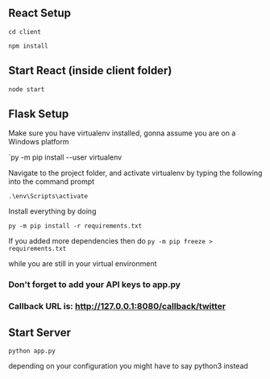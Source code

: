 ## React Setup

 ```
 cd client
 ```

 ```
 npm install
 ```

## Start React (inside client folder)
` node start `

## Flask Setup

Make sure you have virtualenv installed, gonna assume you are on a Windows platform

`py -m pip install --user virtualenv

Navigate to the project folder, and activate virtualenv
by typing the following into the command prompt

`.\env\Scripts\activate`

Install everything by doing

`py -m pip install -r requirements.txt`

If you added more dependencies then do
`py -m pip freeze > requirements.txt`

while you are still in your virtual environment

### Don't forget to add your API keys to app.py

### Callback URL is: http://127.0.0.1:8080/callback/twitter

## Start Server
`python app.py`

depending on your configuration you might have to say python3 instead
